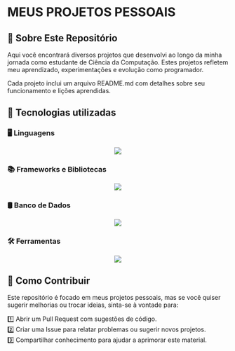 # **MEUS PROJETOS PESSOAIS**

## **📌 Sobre Este Repositório**
Aqui você encontrará diversos projetos que desenvolvi ao longo da minha jornada como estudante de Ciência da Computação. Estes projetos refletem meu aprendizado, experimentações e evolução como programador.

Cada projeto inclui um arquivo README.md com detalhes sobre seu funcionamento e lições aprendidas.

## **🚀 Tecnologias utilizadas**  

### **🖥️ Linguagens**

<p align="center">
  <a href="https://skillicons.dev">
    <img src="https://skillicons.dev/icons?i=java,c,cpp,cs,html,css,js" />
  </a>
</p>

### **📚 Frameworks e Bibliotecas**

<p align="center">
  <a href="https://skillicons.dev">
    <img src="https://skillicons.dev/icons?i=dotnet,spring" />
  </a>
</p>

### **🛢️ Banco de Dados**

<p align="center">
  <a href="https://skillicons.dev">
    <img src="https://skillicons.dev/icons?i=postgres,mysql,supabase" />
  </a>
</p>

### **🛠️ Ferramentas**

<p align="center">
  <a href="https://skillicons.dev">
    <img src="https://skillicons.dev/icons?i=visualstudio,vscode,eclipse,stackoverflow,git" />
  </a>
</p>

## **🤝 Como Contribuir**

Este repositório é focado em meus projetos pessoais, mas se você quiser sugerir melhorias ou trocar ideias, sinta-se à vontade para:

1️⃣ Abrir um Pull Request com sugestões de código.  
2️⃣ Criar uma Issue para relatar problemas ou sugerir novos projetos.  
3️⃣ Compartilhar conhecimento para ajudar a aprimorar este material.
